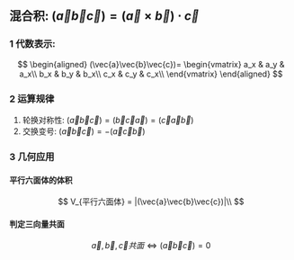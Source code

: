 ## 混合积: $(\vec{a}\vec{b}\vec{c})=(\vec{a}\times \vec{b})\cdot \vec{c}$

### 1 代数表示:

$$
\begin{aligned}
	(\vec{a}\vec{b}\vec{c})=
	\begin{vmatrix}
		a_x & a_y & a_x\\
		b_x & b_y & b_x\\
		c_x & c_y & c_x\\
	\end{vmatrix}
\end{aligned}
$$

### 2 运算规律

1. 轮换对称性: $(\vec{a}\vec{b}\vec{c})=(\vec{b}\vec{c}\vec{a})=(\vec{c}\vec{a}\vec{b})$
2. 交换变号: $(\vec{a}\vec{b}\vec{c}) = - (\vec{a}\vec{c}\vec{b})$

### 3 几何应用

#### 平行六面体的体积

$$
V_{平行六面体} = |(\vec{a}\vec{b}\vec{c})|\\
$$

#### 判定三向量共面

$$
\vec{a}, \vec{b}, \vec{c}共面 \Leftrightarrow (\vec{a}\vec{b}\vec{c}) = 0
$$
